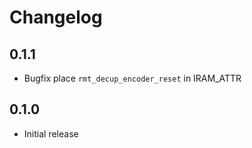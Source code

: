 # Changelog

## 0.1.1
- Bugfix place `rmt_decup_encoder_reset` in IRAM_ATTR

## 0.1.0
- Initial release
